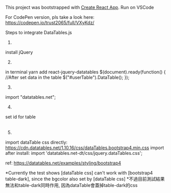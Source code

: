 This project was bootstrapped with [Create React App](https://github.com/facebookincubator/create-react-app).
Run on VSCode

For CodePen version, pls take a look here: https://codepen.io/trust2065/full/VXyKdz/

Steps to integrate DataTables.js

  1.
  install jQuery

  2.
  in terminal 
  yarn add react-jquery-datatables
  $(document).ready(function() {
      //After set data in the table
      $("#userTable").DataTable();
  });

  3.
  import "datatables.net";

  4.
  set id for table
  <table id="userTable" className="table table-striped table-hover">
  </table>

  5.
  import dataTable css
  directly: https://cdn.datatables.net/1.10.16/css/dataTables.bootstrap4.min.css
  import after install: import 'datatables.net-dt/css/jquery.dataTables.css';

  ref: https://datatables.net/examples/styling/bootstrap4

  *Currently the test shows [dataTable css] can't work with [bootstrap4 table-dark], since the bgcolor also set by [dataTable css]
  *不過目前測試結果無法和table-dark同時作用, 因為dataTable會蓋掉table-dark的css
